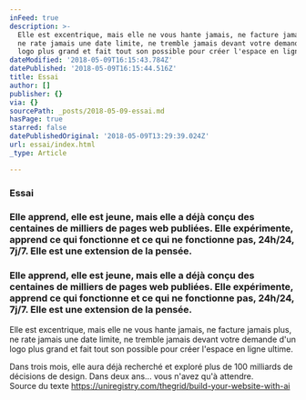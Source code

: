 ```yaml
---
inFeed: true
description: >-
  Elle est excentrique, mais elle ne vous hante jamais, ne facture jamais plus,
  ne rate jamais une date limite, ne tremble jamais devant votre demande d'un
  logo plus grand et fait tout son possible pour créer l'espace en ligne ultime.
dateModified: '2018-05-09T16:15:43.784Z'
datePublished: '2018-05-09T16:15:44.516Z'
title: Essai
author: []
publisher: {}
via: {}
sourcePath: _posts/2018-05-09-essai.md
hasPage: true
starred: false
datePublishedOriginal: '2018-05-09T13:29:39.024Z'
url: essai/index.html
_type: Article

---
```

### Essai

### Elle apprend, elle est jeune, mais elle a déjà conçu des centaines de milliers de pages web publiées. Elle expérimente, apprend ce qui fonctionne et ce qui ne fonctionne pas, 24h/24, 7j/7\. Elle est une extension de la pensée.

### Elle apprend, elle est jeune, mais elle a déjà conçu des centaines de milliers de pages web publiées. Elle expérimente, apprend ce qui fonctionne et ce qui ne fonctionne pas, 24h/24, 7j/7\. Elle est une extension de la pensée.

Elle est excentrique, mais elle ne vous hante jamais, ne facture jamais plus, ne rate jamais une date limite, ne tremble jamais devant votre demande d'un logo plus grand et fait tout son possible pour créer l'espace en ligne ultime.

Dans trois mois, elle aura déjà recherché et exploré plus de 100 milliards de décisions de design. Dans deux ans... vous n'avez qu'à attendre.  
Source du texte https://uniregistry.com/thegrid/build-your-website-with-ai
